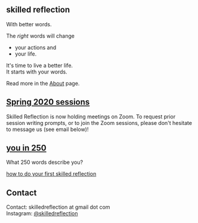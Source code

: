 ## skilled reflection  

With better words.

The *right* words will change  
  - your actions and 
  - your life.

It's time to live a better life.  
It starts with your words.

Read more in the [About](about.md) page.

## [Spring 2020 sessions](club_meetings.md)

Skilled Reflection is now holding meetings on Zoom. 
To request prior session writing prompts, or to join the Zoom sessions, 
please don't hesitate to message us (see email below)!

## [you in 250](self250.md)  
What 250 words describe you? 

[how to do your first skilled reflection](self250.md)


## Contact 

Contact: 
skilledreflection at gmail dot com  
Instagram: [@skilledreflection](https://www.instagram.com/skilledreflection/)

<script>

var input_1 = 'How would your life look  if you put it on paper?'.split("");
var strike_1 = 'How <strike> would your life look if you put it on paper</strike>?';

var input_2a = 'How ';
var input_2 = 'do you get what you need and want?'.split("");
var strike_2 = 'How do you <strike>get what you need and want</strike>?' ;

var input_3a = 'How do you ' ;
var input_3 = 'clarify and direct your life?'.split("") ;

var text_speed = 30;
var step_dur = 200;
var text1_dur = 1000 ;

var loopTimer;
function textprint_1() {

  if(input_1.length > 0) {
    document.getElementById("type_text").innerHTML += input_1.shift();
    } else {
      clearTimeout(loopTimer);
      return false;
      }
    loopTimer = setTimeout('textprint_1()',text_speed);
    }

var update_text = function(new_text) {
document.getElementById("type_text").innerHTML = new_text
}

function textprint_2() {
  if(input_2.length > 0) {
    document.getElementById("type_text").innerHTML += input_2.shift();
    } else {
      clearTimeout(loopTimer);
      return false;
      }
    loopTimer = setTimeout('textprint_2()',text_speed);
    }

function textprint_3() {
  if(input_3.length > 0) {
    document.getElementById("type_text").innerHTML += input_3.shift();
    } else {
      clearTimeout(loopTimer);
      return false;
      }
    loopTimer = setTimeout('textprint_3()',text_speed);
    }

textprint_1();
setTimeout('update_text(strike_1)',2000); 
setTimeout('update_text(input_2a)',3600); 
setTimeout('textprint_2()',3800);

setTimeout('update_text(strike_2)',6000); 
setTimeout('update_text(input_3a)',6600); 
setTimeout('textprint_3()',6800);
 </script>
